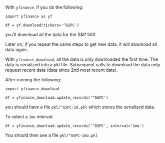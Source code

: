 
With `yfinance`, if you do the following:

```
import yfinance as yf

df = yf.download(tickers='^GSPC')
```

you'll download all the data for the S&P 500.

Later on, if you repeat the same steps to get new data, it will download all data again.

With `yfinance_download`, all the data is only downloaded the first time. The data is serialized into a pkl file. Subsequent calls to download the data only request recent data (data since 2nd most recent date).

After running the following:

```
import yfinance_download

df = yfinance_download.update_records('^GSPC')
```

you should have a file `pkl/^GSPC-1d.pkl` which stores the serialized data.

To select a `1mo` interval:

```
df = yfinance_download.update_records('^GSPC', interval='1mo')
```

You should then see a file `pkl/^GSPC-1mo.pkl`
